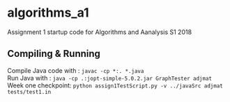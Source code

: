 # algorithms_a1
Assignment 1 startup code for Algorithms and Aanalysis S1 2018  

## Compiling & Running
Compile Java code with : `javac -cp *:. *.java`  
Run Java with : `java -cp .:jopt-simple-5.0.2.jar GraphTester adjmat`  
Week one checkpoint: `python assign1TestScript.py -v ../javaSrc adjmat tests/test1.in`  